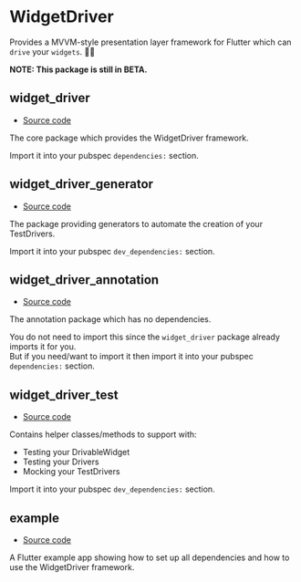 # WidgetDriver

Provides a MVVM-style presentation layer framework for Flutter which can `drive` your `widgets`. 🚙💨

**NOTE: This package is still in BETA.**

## widget_driver

- [Source code](widget_driver)

The core package which provides the WidgetDriver framework.

Import it into your pubspec `dependencies:` section.

## widget_driver_generator

- [Source code](widget_driver_generator)

The package providing generators to automate the creation of your TestDrivers.

Import it into your pubspec `dev_dependencies:` section.

## widget_driver_annotation

- [Source code](widget_driver_annotation)

The annotation package which has no dependencies.  

You do not need to import this since the `widget_driver` package already imports it for you.  
But if you need/want to import it then import it into your pubspec `dependencies:` section.

## widget_driver_test

- [Source code](widget_driver_test)

Contains helper classes/methods to support with:

- Testing your DrivableWidget
- Testing your Drivers
- Mocking your TestDrivers

Import it into your pubspec `dev_dependencies:` section.

## example

- [Source code](widget_driver/example)

A Flutter example app showing how to set up all dependencies and how to use the WidgetDriver framework.
